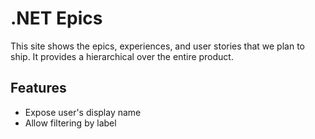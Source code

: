 # .NET Epics

This site shows the epics, experiences, and user stories that we plan to ship.
It provides a hierarchical over the entire product.

## Features

* Expose user's display name
* Allow filtering by label
